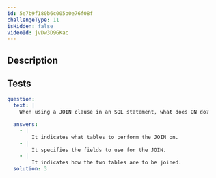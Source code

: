 ```yaml
---
id: 5e7b9f180b6c005b0e76f08f
challengeType: 11
isHidden: false
videoId: jvDw3D9GKac
---
```


## Description
<section id='description'>

</section>

## Tests
<section id='tests'>

```yml
question:
  text: |
    When using a JOIN clause in an SQL statement, what does ON do?

  answers:
    - |
        It indicates what tables to perform the JOIN on.
    - |
        It specifies the fields to use for the JOIN.
    - |
        It indicates how the two tables are to be joined.
  solution: 3
```

</section>
